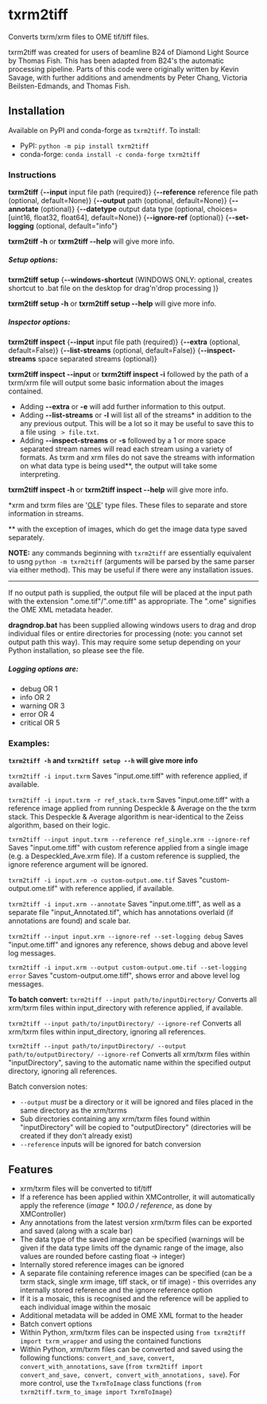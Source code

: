 # txrm2tiff

Converts txrm/xrm files to OME tif/tiff files.

txrm2tiff was created for users of beamline B24 of Diamond Light Source by Thomas Fish. This has been adapted from B24's the automatic processing pipeline. Parts of this code were originally written by Kevin Savage, with further additions and amendments by Peter Chang, Victoria Beilsten-Edmands, and Thomas Fish.

## Installation

Available on PyPI and conda-forge as `txrm2tiff`. To install:
- PyPI: `python -m pip install txrm2tiff`
- conda-forge: `conda install -c conda-forge txrm2tiff`

### Instructions

**txrm2tiff** {**--input** input file path (required)} {**--reference** reference file path (optional, default=None)} {**--output** path (optional, default=None)} {**--annotate** (optional)} {**--datetype** output data type (optional, choices=[uint16, float32, float64], default=None)} {**--ignore-ref** (optional)} {**--set-logging** (optional, default="info"}

**txrm2tiff -h** or **txrm2tiff --help** will give more info.
&nbsp;

##### Setup options:
**txrm2tiff setup** {**--windows-shortcut** (WINDOWS ONLY: optional, creates shortcut to .bat file on the desktop for drag'n'drop processing )}

**txrm2tiff setup -h** or **txrm2tiff setup --help** will give more info.
&nbsp;

##### Inspector options:
**txrm2tiff inspect** {**--input** input file path (required)} {**--extra** (optional, default=False)} {**--list-streams** (optional, default=False)} {**--inspect-streams** space separated streams (optional)}

**txrm2tiff inspect --input** or **txrm2tiff inspect -i** followed by the path of a txrm/xrm file will output some basic information about the images contained.
  - Adding **--extra** or **-e** will add further information to this output.
  - Adding **--list-streams** or **-l** will list all of the streams\* in addition to the any previous output. This will be a lot so it may be useful to save this to a file using ` > file.txt`.
  - Adding **--inspect-streams** or **-s** followed by a 1 or more space separated stream names will read each stream using a variety of formats. As txrm and xrm files do not save the streams with information on what data type is being used\*\*, the output will take some interpreting.

**txrm2tiff inspect -h** or **txrm2tiff inspect --help** will give more info.


\*xrm and txrm files are '[OLE](https://en.wikipedia.org/wiki/Object_Linking_and_Embedding)' type files. These files to separate and store information in streams.

\*\* with the exception of images, which do get the image data type saved separately.

**NOTE:** any commands beginning with `txrm2tiff` are essentially equivalent to usng `python -m txrm2tiff` (arguments will be parsed by the same parser via either method). This may be useful if there were any installation issues.

---

If no output path is supplied, the output file will be placed at the input path with the extension ".ome.tif"/".ome.tiff" as appropriate. The ".ome" signifies the OME XML metadata header.

**dragndrop.bat** has been supplied allowing windows users to drag and drop individual files or entire directories for processing (note: you cannot set output path this way). This may require some setup depending on your Python installation, so please see the file.

##### Logging options are:
* debug OR 1
* info OR 2
* warning OR 3
* error OR 4
* critical OR 5


### Examples:
**`txrm2tiff -h` and `txrm2tiff setup --h` will give more info**

`txrm2tiff -i input.txrm`
Saves "input.ome.tiff" with reference applied, if available.

`txrm2tiff -i input.txrm -r ref_stack.txrm`
Saves "input.ome.tiff" with a reference image applied from running Despeckle \& Average on the the txrm stack. This Despeckle \& Average algorithm is near-identical to the Zeiss algorithm, based on their logic.

`txrm2tiff --input input.txrm --reference ref_single.xrm --ignore-ref`
Saves "input.ome.tiff" with custom reference applied from a single image (e.g. a Despeckled_Ave.xrm file). If a custom reference is supplied, the ignore reference argument will be ignored.

`txrm2tiff -i input.xrm -o custom-output.ome.tif`
Saves "custom-output.ome.tif" with reference applied, if available.

`txrm2tiff -i input.xrm --annotate`
Saves "input.ome.tiff", as well as a separate file "input_Annotated.tif", which has annotations overlaid (if annotations are found) and scale bar.

`txrm2tiff --input input.xrm --ignore-ref --set-logging debug`
Saves "input.ome.tiff" and ignores any reference, shows debug and above level log messages.

`txrm2tiff -i input.xrm --output custom-output.ome.tif --set-logging error`
Saves "custom-output.ome.tiff", shows error and above level log messages.

**To batch convert:**
`txrm2tiff --input path/to/inputDirectory/`
Converts all xrm/txrm files within input_directory with reference applied, if available.

`txrm2tiff --input path/to/inputDirectory/ --ignore-ref`
Converts all xrm/txrm files within input_directory, ignoring all references.

`txrm2tiff --input path/to/inputDirectory/ --output path/to/outputDirectory/ --ignore-ref`
Converts all xrm/txrm files within "inputDirectory", saving to the automatic name within the specified output directory, ignoring all references.

Batch conversion notes:
* `--output` _must_ be a directory or it will be ignored and files placed in the same directory as the xrm/txrms
* Sub directories containing any xrm/txrm files found within "inputDirectory" will be copied to "outputDirectory" (directories will be created if they don't already exist)
* `--reference` inputs will be ignored for batch conversion


## Features
* xrm/txrm files will be converted to tif/tiff
* If a reference has been applied within XMController, it will automatically apply the reference (_image * 100.0 / reference_, as done by XMController)
* Any annotations from the latest version xrm/txrm files can be exported and saved (along with a scale bar)
* The data type of the saved image can be specified (warnings will be given if the data type limits off the dynamic range of the image, also values are rounded before casting float -> integer)
* Internally stored reference images can be ignored
* A separate file containing reference images can be specified (can be a txrm stack, single xrm image, tiff stack, or tif image) - this overrides any internally stored reference and the ignore reference option
* If it is a mosaic, this is recognised and the reference will be applied to each individual image within the mosaic
* Additional metadata will be added in OME XML format to the header
* Batch convert options
* Within Python, xrm/txrm files can be inspected using `from txrm2tiff import txrm_wrapper` and using the contained functions
* Within Python, xrm/txrm files can be converted and saved using the following functions: `convert_and_save`, `convert`, `convert_with_annotations`, `save` (`from txrm2tiff import convert_and_save, convert, convert_with_annotations, save`). For more control, use the `TxrmToImage` class functions (`from txrm2tiff.txrm_to_image import TxrmToImage`)
